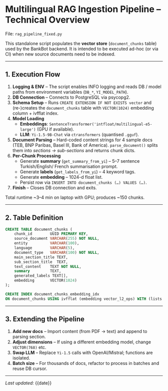 # Multilingual RAG Ingestion Pipeline – Technical Overview

File: `rag_pipeline_fixed.py`

This standalone script populates the **vector store** (`document_chunks` table) used by the BankBot backend. It is intended to be executed ad-hoc (or via CI) when new source documents need to be indexed.

---

## 1. Execution Flow

1. **Logging & ENV** – The script enables INFO logging and reads DB / model paths from environment variables (`DB_*`, `YI_MODEL_PATH`).
2. **DB Connection** – Connects to PostgreSQL via psycopg2.
3. **Schema Setup** – Runs `CREATE EXTENSION IF NOT EXISTS vector` and (re-)creates the `document_chunks` table with `VECTOR(1024)` embedding column + ivfflat index.
4. **Model Loading**
   * **Embeddings**: `SentenceTransformer('intfloat/multilingual-e5-large')` (GPU if available).
   * **LLM**: `Yi-1.5-9B-Chat` via `ctransformers` (quantised `.gguf`).
5. **Document Parsing** – Hard-coded content strings for 4 sample docs (TEB, BNP Paribas, Basel III, Bank of America). `parse_document()` splits them into *sections → sub-sections* and returns chunk dicts.
6. **Per-Chunk Processing**
   * Generate **summary** (`get_summary_from_yi`) – 5–7 sentence Turkish/English/ French summarisation prompt.
   * Generate **labels** (`get_labels_from_yi`) – 4 keyword tags.
   * Generate **embedding** – 1024-d float list.
   * Persist row via `INSERT INTO document_chunks (…) VALUES (…)`.
7. **Finish** – Closes DB connection and exits.

Total runtime ~3–4 min on laptop with GPU; produces ~150 chunks.

---

## 2. Table Definition
```sql
CREATE TABLE document_chunks (
    chunk_id        UUID PRIMARY KEY,
    source_document VARCHAR(255) NOT NULL,
    entity          VARCHAR(100),
    language        VARCHAR(5),
    document_type   VARCHAR(100) NOT NULL,
    main_section_title TEXT,
    sub_section_title  TEXT,
    text_content    TEXT NOT NULL,
    summary         TEXT,
    generated_labels TEXT[],
    embedding       VECTOR(1024)
);

CREATE INDEX document_chunks_embedding_idx
ON document_chunks USING ivfflat (embedding vector_l2_ops) WITH (lists = 100);
```

---

## 3. Extending the Pipeline

1. **Add new docs** – Import content (from PDF → text) and append to parsing section.
2. **Adjust dimensions** – If using a different embedding model, change `VECTOR(768)` etc.
3. **Swap LLM** – Replace `Yi-1.5` calls with OpenAI/Mistral; functions are isolated.
4. **Batch size** – For thousands of docs, refactor to process in batches and reuse DB cursor.

---

*Last updated:* {{date}} 